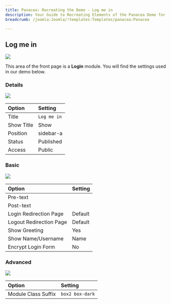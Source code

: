 ```yaml
---
title: Panacea: Recreating the Demo - Log me in
description: Your Guide to Recreating Elements of the Panacea Demo for Joomla
breadcrumb: /joomla:Joomla/!templates:Templates/panacea:Panacea

---
```


Log me in
-----

![][demo]

This area of the front page is a **Login** module. You will find the settings used in our demo below.

### Details

![][demo2]

| Option     | Setting               |
| :--------- | :-------------------- |
| Title      | `Log me in`           |
| Show Title | Show                  |
| Position   | sidebar-a             |
| Status     | Published             |
| Access     | Public                |

### Basic

![][demo3]

| Option                    | Setting |
| :------------------------ | :------ |
| Pre-text                  |         |
| Post-text                 |         |
| Login Redirection Page    | Default |
| Logout Redirection Page   | Default |
| Show Greeting             | Yes     |
| Show Name/Username        | Name    |
| Encrypt Login Form        | No      |

### Advanced

![][demo4]

| Option              | Setting         |
| :------------------ | :---------      |
| Module Class Suffix | `box2 box-dark` |

[demo]: assets/demo_4.jpeg
[demo2]: assets/demo_4a.jpeg
[demo3]: assets/demo_4b.jpeg
[demo4]: assets/demo_4c.jpeg


